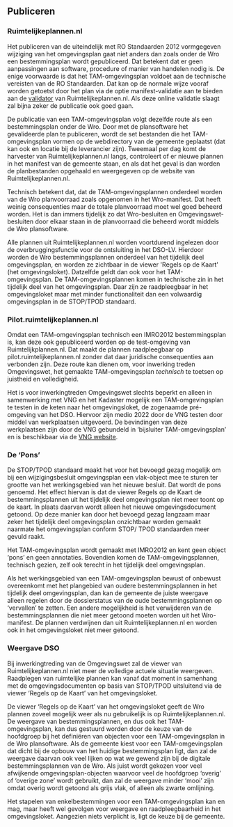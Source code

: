 ## Publiceren 

### Ruimtelijkeplannen.nl

Het publiceren van de uiteindelijk met RO Standaarden 2012 vormgegeven wijziging van het omgevingsplan gaat niet anders dan zoals onder de Wro een bestemmingsplan wordt gepubliceerd. Dat betekent dat er geen aanpassingen aan software, procedure of manier van handelen nodig is. De enige voorwaarde is dat het TAM-omgevingsplan voldoet aan de technische vereisten van de RO Standaarden. Dat kan op de normale wijze vooraf worden getoetst door het plan via de optie manifest-validatie aan te bieden aan de <a href='https://www.ruimtelijkeplannen.nl/validator/validator/?' target='_blank'>validator</a> van Ruimtelijkeplannen.nl. Als deze online validatie slaagt zal bijna zeker de publicatie ook goed gaan.

De publicatie van een TAM-omgevingsplan volgt dezelfde route als een bestemmingsplan onder de Wro. Door met de plansoftware het gevalideerde plan te publiceren, wordt de set bestanden die het TAM-omgevingsplan vormen op de webdirectory van de gemeente geplaatst (dat kan ook en locatie bij de leverancier zijn). Tweemaal per dag komt de harvester van Ruimtelijkeplannen.nl langs, controleert of er nieuwe plannen in het manifest van de gemeente staan, en als dat het geval is dan worden de planbestanden opgehaald en weergegeven op de website van Ruimtelijkeplannen.nl.

Technisch betekent dat, dat de TAM-omgevingsplannen onderdeel worden van de Wro planvoorraad zoals opgenomen in het Wro-manifest. Dat heeft weinig consequenties maar de totale planvoorraad moet wel goed beheerd worden. Het is dan immers tijdelijk zo dat Wro-besluiten en Omgevingswet-besluiten door elkaar staan in de planvoorraad die beheerd wordt middels de Wro plansoftware.

Alle plannen uit Ruimtelijkeplannen.nl worden voortdurend ingelezen door de overbruggingsfunctie voor de ontsluiting in het DSO-LV. Hierdoor worden de Wro bestemmingsplannen onderdeel van het tijdelijk deel omgevingsplan, en worden ze zichtbaar in de viewer 'Regels op de Kaart' (het omgevingsloket). Datzelfde geldt dan ook voor het TAM-omgevingsplan. De TAM-omgevingsplannen komen in technische zin in het tijdelijk deel van het omgevingsplan. Daar zijn ze raadpleegbaar in het omgevingsloket maar met minder functionaliteit dan een volwaardig omgevingsplan in de STOP/TPOD standaard.

### Pilot.ruimtelijkeplannen.nl

Omdat een TAM-omgevingsplan technisch een IMRO2012 bestemmingsplan is, kan deze ook gepubliceerd worden op de test-omgeving van Ruimtelijkplannen.nl. Dat maakt de plannen raadpleegbaar op pilot.ruimtelijkeplannen.nl zonder dat daar juridische consequenties aan verbonden zijn. Deze route kan dienen om, voor inwerking treden Omgevingswet, het gemaakte TAM-omgevingsplan <i>technisch</i> te toetsen op juistheid en volledigheid. 

Het is voor inwerkingtreden Omgevingswet slechts beperkt en alleen in samenwerking met VNG en het Kadaster mogelijk een TAM-omgevingsplan te testen in de keten naar het omgevingsloket, de zogenaamde pré-omgeving van het DSO. Hiervoor zijn medio 2022 door de VNG testen door middel van werkplaatsen uitgevoerd. De bevindingen van deze werkplaatsen zijn door de VNG gebundeld in ‘bijsluiter TAM-omgevingsplan’ en is beschikbaar via de <a href='https://geonovum.email-provider.nl/link/fvmiugimhb/ycg7xdbgrs/eyeieffyby/ojdsogt6uz/ljq4cr5ep1' target='_blank'>VNG website</a>. 

### De ‘Pons’

De STOP/TPOD standaard maakt het voor het bevoegd gezag mogelijk om bij een wijzigingsbesluit omgevingsplan een vlak-object mee te sturen ter grootte van het werkingsgebied van het nieuwe besluit. Dat wordt de pons genoemd. Het effect hiervan is dat de viewer Regels op de Kaart de bestemmingsplannen uit het tijdelijk deel omgevingsplan niet meer toont op de kaart. In plaats daarvan wordt alleen het nieuwe omgevingsdocument getoond. Op deze manier kan door het bevoegd gezag langzaam maar zeker het tijdelijk deel omgevingsplan onzichtbaar worden gemaakt naarmate het omgevingsplan conform STOP/ TPOD standaarden meer gevuld raakt.

Het TAM-omgevingsplan wordt gemaakt met IMRO2012 en kent geen object ‘pons’ en geen annotaties. Bovendien komen de TAM-omgevingsplannen, technisch gezien, zelf ook terecht in het tijdelijk deel omgevingsplan. 

Als het werkingsgebied van een TAM-omgevingsplan bewust of onbewust overeenkomt met het plangebied van oudere bestemmingsplannen in het tijdelijk deel omgevingsplan, dan kan de gemeente de juiste weergave alleen regelen door de dossierstatus van de oude bestemmingsplannen op ‘vervallen’ te zetten. Een andere mogelijkheid is het verwijderen van de bestemmingsplannen die niet meer getoond moeten worden uit het Wro-manifest. De plannen verdwijnen dan uit Ruimtelijkeplannen.nl en worden ook in het omgevingsloket niet meer getoond.

### Weergave DSO

Bij inwerkingtreding van de Omgevingswet zal de viewer van Ruimtelijkeplannen.nl niet meer de volledige actuele situatie weergeven. Raadplegen van ruimtelijke plannen kan vanaf dat moment in samenhang met de omgevingsdocumenten op basis van STOP/TPOD uitsluitend via de viewer ‘Regels op de Kaart’ van het omgevingsloket. 

De viewer ‘Regels op de Kaart’ van het omgevingsloket geeft de Wro plannen zoveel mogelijk weer als nu gebruikelijk is op Ruimtelijkeplannen.nl. De weergave van bestemmingsplannen, en dus ook het TAM-omgevingsplan, kan dus gestuurd worden door de keuze van de hoofdgroep bij het definiëren van objecten voor een TAM-omgevingsplan in de Wro plansoftware. Als de gemeente kiest voor een TAM-omgevingsplan dat dicht bij de opbouw van het huidige bestemmingsplan ligt, dan zal de weergave daarvan ook veel lijken op wat we gewend zijn bij de digitale bestemmingsplannen van de Wro. Als juist wordt gekozen voor veel afwijkende omgevingsplan-objecten waarvoor veel de hoofdgroep ‘overig’ of ‘overige zone’ wordt gebruikt, dan zal de weergave minder ‘mooi’ zijn omdat overig wordt getoond als grijs vlak, of alleen als zwarte omlijning. 

Het stapelen van enkelbestemmingen voor een TAM-omgevingsplan kan en mag, maar heeft wel gevolgen voor weergave en raadpleegbaarheid in het omgevingsloket. Aangezien niets verplicht is, ligt de keuze bij de gemeente. 

